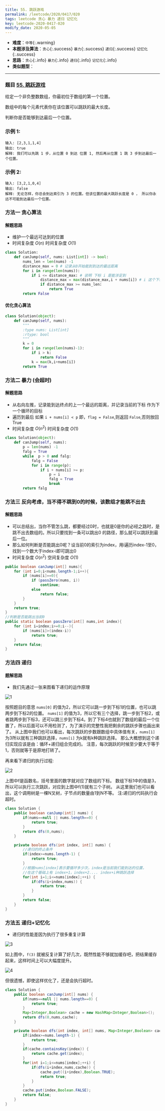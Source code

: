 ```yaml
---
title: 55. 跳跃游戏
permalink: /leetcode/2020/0417/020
tags: leetcode 贪心 暴力 递归 记忆化
key: leetcode-2020-0417-020
modify_date: 2020-05-05
---
```

- __难度__：`中等`{:.warning}
- __本题涉及算法__：`贪心`{:.success} `暴力`{:.success} `递归`{:.success} `记忆化`{:.success}
- __思路__：`贪心`{:.info} `暴力`{:.info} `递归`{:.info} `记忆化`{:.info}
- __类似题型__：

---

### 题目 [55. 跳跃游戏](https://leetcode-cn.com/problems/jump-game/)
给定一个非负整数数组，你最初位于数组的第一个位置。

数组中的每个元素代表你在该位置可以跳跃的最大长度。

判断你是否能够到达最后一个位置。

### 示例 1:
```
输入: [2,3,1,1,4]
输出: true
解释: 我们可以先跳 1 步，从位置 0 到达 位置 1, 然后再从位置 1 跳 3 步到达最后一个位置。
```
### 示例 2:
```
输入: [3,2,1,0,4]
输出: false
解释: 无论怎样，你总会到达索引为 3 的位置。但该位置的最大跳跃长度是 0 ， 所以你永远不可能到达最后一个位置。
```

### 方法一 贪心算法
#### 解题思路
- 维护一个最远可达到的位置
- 时间复杂度 $O(n)$ 时间复杂度 $O(1)$

```python
class Solution:
    def canJump(self, nums: List[int]) -> bool:
        nums_len = len(nums) -1
        distance_max = 0 # 记录从0开始能到到达的最远距离
        for i in range(len(nums)):
            if i <= distance_max: # 说明 下标 i 是能涉足到
                distance_max = max(distance_max,i + nums[i]) # i 这个下标能到达的最远距离 和 distance_max 比较
                if distance_max >= nums_len:
                    return True
        return False
```

#### 优化贪心算法

```python
class Solution(object):
    def canJump(self, nums):
        """
        :type nums: List[int]
        :rtype: bool
        """
        k = 0
        for i in range(len(nums)-1):
            if i > k:
                return False
            k = max(k,i+nums[i])
        return True
```


### 方法二 暴力 (会超时)
#### 解题思路
- 从右向左推，记录能到达终点的上一个最远的距离，并记录当前的下标 作为下一个循环的目标
- 遍历到最后 如果  `i + nums[i] < p` 即，`flag = False`,则返回 `False`,否则放回True
- 时间复杂度 $O(n^2)$ 时间复杂度 $O(1)$
```python
class Solution(object):
    def canJump(self, nums):
        p = len(nums) -1
        falg = True
        while  p > 0 and falg:
            falg = False
            for i in range(p):
                if i + nums[i] >= p:
                    p = i
                    falg = True
                    break
        return falg
```

### 方法三 反向考虑，当不得不跳到0的时候，该数组才能跳不出去
#### 解题思路
- 可以总结出，当你不管怎么跳，都要经过0时，也就是0是你的必经之路时，是跳不出去数组的。所以只要找到一条可以跳出0 的路径，那么就可以跳跃到最后一位。
- 那么如何判断是否能跳出0呢？设当前0的索引为index，用i遍历index-1至0，找到一个数大于index-i即可跳出0
- 时间复杂度 $O(n^2)$ 空间复杂度 $O(1)$

```java
public boolean canJump(int[] nums){
    for (int i=0;i<nums.length-1;i++){
        if (nums[i]==0){
            if (passZero(nums, i))
                continue;
            else
                return false;
        }
    }
    return true;
}
//判断是否能跳出当前0
public static boolean passZero(int[] nums,int index){
    for (int i=index;i>=0;i--){
        if (nums[i]>(index-i))
            return true;
    }
    return false;
}

```

###  方法四 递归
#### 题解思路
- 我们先通过一张来图看下递归的运作原理

![1](/assets/images/leetcode/0505/9a4cf33f7896c29f8e80776492e63b9034a820e3eb0db3e6ad19ffbe857c9b27-1.jpg)

按照题目的意思 `nums[0]` 的值为2，所以它可以跳一步到下标1的位置，也可以跳两步到下标2的位置。
`nums[1]` 的值为3，所以它有三个选择，跳一步到下标2，或者跳两步到下标3，还可以跳三步到下标4。到了下标4也就到了数组的最后一个位置了，所以后面可以不用检测了，为了演示的完整性我把剩余的跳跃步骤也画出来了。
从上图中我们也可以看出，每次跳跃的步数跟数组中具体值有关，`nums[1]` 为3所以就有三种跳跃选择，`nums[i]` 为k就有k种跳跃选择。
那么大概想到这个递归实现应该是由：循环+递归组合完成的。
注意，每次跳跃的时候至少要大于等于1，否则就等于是原地打转了。

再来看下递归的执行过程:

![2](/assets/images/leetcode/0505/214bd66f445e1087d524cf1c9289c1604ad4d66a085bd18f3de46c0787966457-2.jpg)

上图中f是函数名，括号里面的数字就对应了数组的下标。
数组下标1中的值是3，所以可以执行三次跳跃，对应到上图中f(1)就有三个子树。
从这里我们也可以看出，这个调用树是一棵N叉树，子节点的数量由1到N不等。
注:递归的代码执行会超时。

```java
class Solution {
    public boolean canJump(int[] nums) {
        if(nums==null || nums.length==0) {
            return true;
        }
        return dfs(0,nums);
    }

    private boolean dfs(int index, int[] nums) {
        //递归的终止条件
        if(index>=nums.length-1) {
            return true;
        }
        //根据nums[index]表示要循环多少次，index是当前我们能到达的位置，
        //在这个基础上有 index+1，index+2.... index+i种跳跃选择
        for(int i=1;i<=nums[index];++i) {
            if(dfs(i+index,nums)) {
                return true;
            }
        }
        return false;
    }
}
```

### 方法五 递归+记忆化
- 递归的性能差因为执行了很多重复计算

![3](/assets/images/leetcode/0505/45f9d1cc0c235de3b8970ecff3ab15a7fd9d108cc357348d902e09a13330672e-3.jpg)

如上图中，`f(3)` 就被反复计算了好几次，既然性能不够就加缓存吧，把结果缓存起来，这样时间上可以大幅度提升。

![4](/assets/images/leetcode/0505/d91a69502d2e1dea3c62b6fda4789470fdece6f7b57099753f55c0e4735c51e1-4.jpg)

但很遗憾，即使这样优化了，还是会执行超时。

```java
class Solution {
    public boolean canJump(int[] nums) {
        if(nums==null || nums.length==0) {
            return true;
        }
        Map<Integer,Boolean> cache = new HashMap<Integer,Boolean>();
        return dfs(0,nums,cache);
    }

    private boolean dfs(int index, int[] nums, Map<Integer,Boolean> cache) {
        if(index>=nums.length-1) {
            return true;
        }
        if(cache.containsKey(index)) {
            return cache.get(index);
        }
        for(int i=1;i<=nums[index];++i) {
            if(dfs(i+index,nums,cache)) {
                cache.put((i+index),Boolean.TRUE);
                return true;
            }
        }
        cache.put(index,Boolean.FALSE);
        return false;
    }
}

```
